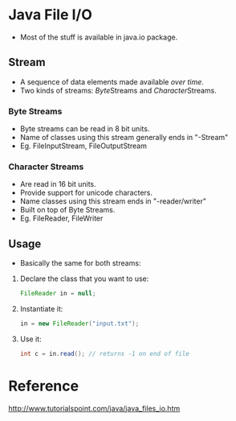 # Java File I/O
* Most of the stuff is available in java.io package.

## Stream
* A sequence of data elements made available *over time*.
* Two kinds of streams: *Byte*Streams and *Character*Streams.

### Byte Streams
* Byte streams can be read in 8 bit units.
* Name of classes using this stream generally ends in "-Stream"
* Eg. FileInputStream, FileOutputStream

### Character Streams
* Are read in 16 bit units.
* Provide support for unicode characters.
* Name classes using this stream ends in "-reader/writer"
* Built on top of Byte Streams.
* Eg. FileReader, FileWriter

## Usage
* Basically the same for both streams:
1. Declare the class that you want to use:
    ```java
    FileReader in = null;
    ```
2. Instantiate it:
    ```java
    in = new FileReader("input.txt");
    ```
3. Use it:
    ```java
    int c = in.read(); // returns -1 on end of file
    ```


# Reference
http://www.tutorialspoint.com/java/java_files_io.htm
